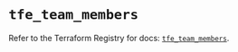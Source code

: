# `tfe_team_members`

Refer to the Terraform Registry for docs: [`tfe_team_members`](https://registry.terraform.io/providers/hashicorp/tfe/0.60.0/docs/resources/team_members).
